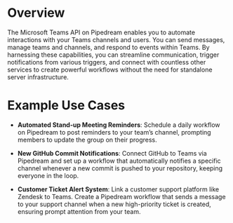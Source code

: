 # Overview

The Microsoft Teams API on Pipedream enables you to automate interactions with your Teams channels and users. You can send messages, manage teams and channels, and respond to events within Teams. By harnessing these capabilities, you can streamline communication, trigger notifications from various triggers, and connect with countless other services to create powerful workflows without the need for standalone server infrastructure.

# Example Use Cases

- **Automated Stand-up Meeting Reminders**: Schedule a daily workflow on Pipedream to post reminders to your team’s channel, prompting members to update the group on their progress.

- **New GitHub Commit Notifications**: Connect GitHub to Teams via Pipedream and set up a workflow that automatically notifies a specific channel whenever a new commit is pushed to your repository, keeping everyone in the loop.

- **Customer Ticket Alert System**: Link a customer support platform like Zendesk to Teams. Create a Pipedream workflow that sends a message to your support channel when a new high-priority ticket is created, ensuring prompt attention from your team.
